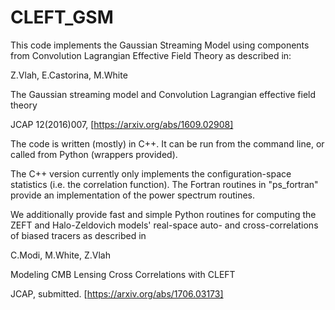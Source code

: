 # CLEFT_GSM

This code implements the Gaussian Streaming Model using components from
Convolution Lagrangian Effective Field Theory as described in:

Z.Vlah, E.Castorina, M.White

The Gaussian streaming model and Convolution Lagrangian effective field theory

JCAP 12(2016)007, [https://arxiv.org/abs/1609.02908]

The code is written (mostly) in C++.  It can be run from the command line, or
called from Python (wrappers provided).

The C++ version currently only implements the configuration-space statistics
(i.e. the correlation function).  The Fortran routines in "ps_fortran" provide
an implementation of the power spectrum routines.

We additionally provide fast and simple Python routines for computing the ZEFT
and Halo-Zeldovich models' real-space auto- and cross-correlations of biased tracers
as described in

C.Modi, M.White, Z.Vlah

Modeling CMB Lensing Cross Correlations with CLEFT

JCAP, submitted. [https://arxiv.org/abs/1706.03173]
